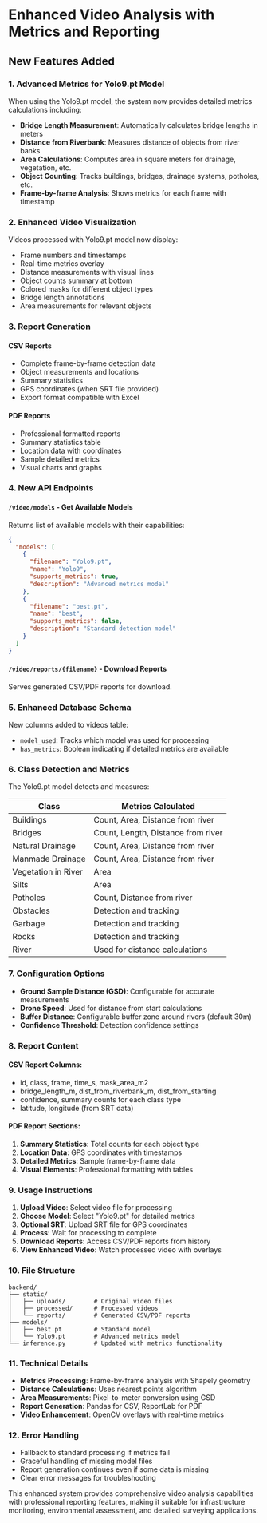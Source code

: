 # Enhanced Video Analysis with Metrics and Reporting

## New Features Added

### 1. Advanced Metrics for Yolo9.pt Model

When using the Yolo9.pt model, the system now provides detailed metrics calculations including:

- **Bridge Length Measurement**: Automatically calculates bridge lengths in meters
- **Distance from Riverbank**: Measures distance of objects from river banks
- **Area Calculations**: Computes area in square meters for drainage, vegetation, etc.
- **Object Counting**: Tracks buildings, bridges, drainage systems, potholes, etc.
- **Frame-by-frame Analysis**: Shows metrics for each frame with timestamp

### 2. Enhanced Video Visualization

Videos processed with Yolo9.pt model now display:
- Frame numbers and timestamps
- Real-time metrics overlay
- Distance measurements with visual lines
- Object counts summary at bottom
- Colored masks for different object types
- Bridge length annotations
- Area measurements for relevant objects

### 3. Report Generation

#### CSV Reports
- Complete frame-by-frame detection data
- Object measurements and locations
- Summary statistics
- GPS coordinates (when SRT file provided)
- Export format compatible with Excel

#### PDF Reports
- Professional formatted reports
- Summary statistics table
- Location data with coordinates
- Sample detailed metrics
- Visual charts and graphs

### 4. New API Endpoints

#### `/video/models` - Get Available Models
Returns list of available models with their capabilities:
```json
{
  "models": [
    {
      "filename": "Yolo9.pt",
      "name": "Yolo9",
      "supports_metrics": true,
      "description": "Advanced metrics model"
    },
    {
      "filename": "best.pt",
      "name": "best",
      "supports_metrics": false,
      "description": "Standard detection model"
    }
  ]
}
```

#### `/video/reports/{filename}` - Download Reports
Serves generated CSV/PDF reports for download.

### 5. Enhanced Database Schema

New columns added to videos table:
- `model_used`: Tracks which model was used for processing
- `has_metrics`: Boolean indicating if detailed metrics are available

### 6. Class Detection and Metrics

The Yolo9.pt model detects and measures:

| Class | Metrics Calculated |
|-------|-------------------|
| Buildings | Count, Area, Distance from river |
| Bridges | Count, Length, Distance from river |
| Natural Drainage | Count, Area, Distance from river |
| Manmade Drainage | Count, Area, Distance from river |
| Vegetation in River | Area |
| Silts | Area |
| Potholes | Count, Distance from river |
| Obstacles | Detection and tracking |
| Garbage | Detection and tracking |
| Rocks | Detection and tracking |
| River | Used for distance calculations |

### 7. Configuration Options

- **Ground Sample Distance (GSD)**: Configurable for accurate measurements
- **Drone Speed**: Used for distance from start calculations
- **Buffer Distance**: Configurable buffer zone around rivers (default 30m)
- **Confidence Threshold**: Detection confidence settings

### 8. Report Content

#### CSV Report Columns:
- id, class, frame, time_s, mask_area_m2
- bridge_length_m, dist_from_riverbank_m, dist_from_starting
- confidence, summary counts for each class type
- latitude, longitude (from SRT data)

#### PDF Report Sections:
1. **Summary Statistics**: Total counts for each object type
2. **Location Data**: GPS coordinates with timestamps
3. **Detailed Metrics**: Sample frame-by-frame data
4. **Visual Elements**: Professional formatting with tables

### 9. Usage Instructions

1. **Upload Video**: Select video file for processing
2. **Choose Model**: Select "Yolo9.pt" for detailed metrics
3. **Optional SRT**: Upload SRT file for GPS coordinates
4. **Process**: Wait for processing to complete
5. **Download Reports**: Access CSV/PDF reports from history
6. **View Enhanced Video**: Watch processed video with overlays

### 10. File Structure

```
backend/
├── static/
│   ├── uploads/        # Original video files
│   ├── processed/      # Processed videos
│   └── reports/        # Generated CSV/PDF reports
├── models/
│   ├── best.pt         # Standard model
│   └── Yolo9.pt        # Advanced metrics model
└── inference.py        # Updated with metrics functionality
```

### 11. Technical Details

- **Metrics Processing**: Frame-by-frame analysis with Shapely geometry
- **Distance Calculations**: Uses nearest points algorithm
- **Area Measurements**: Pixel-to-meter conversion using GSD
- **Report Generation**: Pandas for CSV, ReportLab for PDF
- **Video Enhancement**: OpenCV overlays with real-time metrics

### 12. Error Handling

- Fallback to standard processing if metrics fail
- Graceful handling of missing model files
- Report generation continues even if some data is missing
- Clear error messages for troubleshooting

This enhanced system provides comprehensive video analysis capabilities with professional reporting features, making it suitable for infrastructure monitoring, environmental assessment, and detailed surveying applications.
